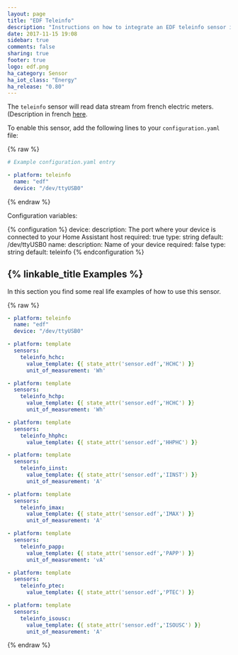 ```yaml
---
layout: page
title: "EDF Teleinfo"
description: "Instructions on how to integrate an EDF teleinfo sensor into Home Assistant."
date: 2017-11-15 19:08
sidebar: true
comments: false
sharing: true
footer: true
logo: edf.png
ha_category: Sensor
ha_iot_class: "Energy"
ha_release: "0.80"
---
```


The `teleinfo` sensor will read data stream from french electric meters. (Description in french
[here](http://www.enedis.fr/sites/default/files/Enedis-NOI-CPT_02E.pdf).

To enable this sensor, add the following lines to your `configuration.yaml` file:

{% raw %}
```yaml
# Example configuration.yaml entry

- platform: teleinfo
  name: "edf"
  device: "/dev/ttyUSB0"
```
{% endraw %}


Configuration variables:

{% configuration %}
device:
  description: The port where your device is connected to your Home Assistant host
  required: true
  type: string
  default: /dev/ttyUSB0
name:
  description: Name of your device
  required: false
  type: string
  default: teleinfo
{% endconfiguration %}

## {% linkable_title Examples %}

In this section you find some real life examples of how to use this sensor.

{% raw %}
```yaml
- platform: teleinfo
  name: "edf"
  device: "/dev/ttyUSB0"

- platform: template
  sensors:
    teleinfo_hchc:
      value_template: {{ state_attr('sensor.edf','HCHC') }}
      unit_of_measurement: 'Wh'

- platform: template
  sensors:
    teleinfo_hchp:
      value_template: {{ state_attr('sensor.edf','HCHC') }}
      unit_of_measurement: 'Wh'

- platform: template
  sensors:
    teleinfo_hhphc:
      value_template: {{ state_attr('sensor.edf','HHPHC') }}

- platform: template
  sensors:
    teleinfo_iinst:
      value_template: {{ state_attr('sensor.edf','IINST') }}
      unit_of_measurement: 'A'

- platform: template
  sensors:
    teleinfo_imax:
      value_template: {{ state_attr('sensor.edf','IMAX') }}
      unit_of_measurement: 'A'

- platform: template
  sensors:
    teleinfo_papp:
      value_template: {{ state_attr('sensor.edf','PAPP') }}
      unit_of_measurement: 'vA'

- platform: template
  sensors:
    teleinfo_ptec:
      value_template: {{ state_attr('sensor.edf','PTEC') }}

- platform: template
  sensors:
    teleinfo_isousc:
      value_template: {{ state_attr('sensor.edf','ISOUSC') }}
      unit_of_measurement: 'A'
```
{% endraw %}
